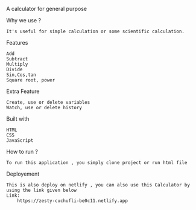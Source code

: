A calculator for general purpose

Why we use ?

    It's useful for simple calculation or some scientific calculation.

Features

    Add
    Subtract
    Multiply
    Divide
    Sin,Cos,tan
    Square root, power

Extra Feature 

    Create, use or delete variables
    Watch, use or delete history

Built with

    HTML
    CSS
    JavaScript

How to run ?

    To run this application , you simply clone project or run html file 
    
Deployement

    This is also deploy on netlify , you can also use this Calculator by using the link given below
    Link:
        https://zesty-cuchufli-be0c11.netlify.app

